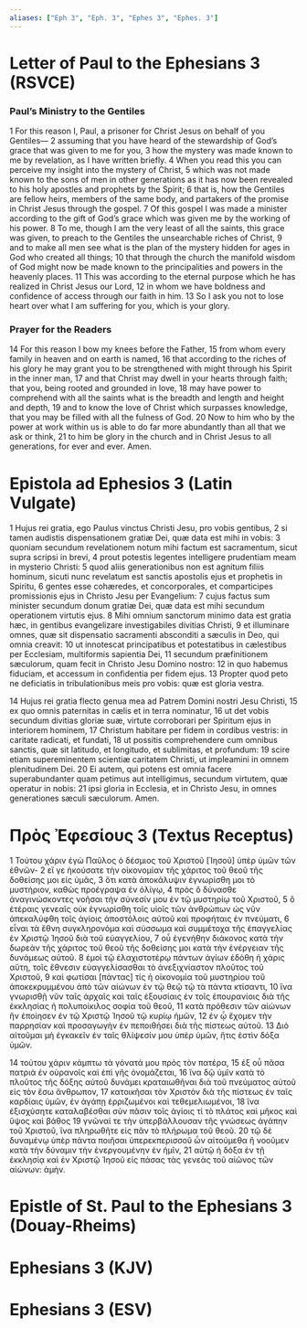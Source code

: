 ```yaml
---
aliases: ["Eph 3", "Eph. 3", "Ephes 3", "Ephes. 3"]
---
```



# Letter of Paul to the Ephesians 3 (RSVCE)

### Paul’s Ministry to the Gentiles
1 For this reason I, Paul, a prisoner for Christ Jesus on behalf of you Gentiles—
2 assuming that you have heard of the stewardship of God’s grace that was given to me for you,
3 how the mystery was made known to me by revelation, as I have written briefly.
4 When you read this you can perceive my insight into the mystery of Christ,
5 which was not made known to the sons of men in other generations as it has now been revealed to his holy apostles and prophets by the Spirit;
6 that is, how the Gentiles are fellow heirs, members of the same body, and partakers of the promise in Christ Jesus through the gospel.
7 Of this gospel I was made a minister according to the gift of God’s grace which was given me by the working of his power.
8 To me, though I am the very least of all the saints, this grace was given, to preach to the Gentiles the unsearchable riches of Christ,
9 and to make all men see what is the plan of the mystery hidden for ages in God who created all things;
10 that through the church the manifold wisdom of God might now be made known to the principalities and powers in the heavenly places.
11 This was according to the eternal purpose which he has realized in Christ Jesus our Lord,
12 in whom we have boldness and confidence of access through our faith in him.
13 So I ask you not to lose heart over what I am suffering for you, which is your glory.
### Prayer for the Readers
14 For this reason I bow my knees before the Father,
15 from whom every family in heaven and on earth is named,
16 that according to the riches of his glory he may grant you to be strengthened with might through his Spirit in the inner man,
17 and that Christ may dwell in your hearts through faith; that you, being rooted and grounded in love,
18 may have power to comprehend with all the saints what is the breadth and length and height and depth,
19 and to know the love of Christ which surpasses knowledge, that you may be filled with all the fulness of God.
20 Now to him who by the power at work within us is able to do far more abundantly than all that we ask or think,
21 to him be glory in the church and in Christ Jesus to all generations, for ever and ever. Amen.


# Epistola ad Ephesios 3 (Latin Vulgate)

1 Hujus rei gratia, ego Paulus vinctus Christi Jesu, pro vobis gentibus,
2 si tamen audistis dispensationem gratiæ Dei, quæ data est mihi in vobis:
3 quoniam secundum revelationem notum mihi factum est sacramentum, sicut supra scripsi in brevi,
4 prout potestis legentes intelligere prudentiam meam in mysterio Christi:
5 quod aliis generationibus non est agnitum filiis hominum, sicuti nunc revelatum est sanctis apostolis ejus et prophetis in Spiritu,
6 gentes esse cohæredes, et concorporales, et comparticipes promissionis ejus in Christo Jesu per Evangelium:
7 cujus factus sum minister secundum donum gratiæ Dei, quæ data est mihi secundum operationem virtutis ejus.
8 Mihi omnium sanctorum minimo data est gratia hæc, in gentibus evangelizare investigabiles divitias Christi,
9 et illuminare omnes, quæ sit dispensatio sacramenti absconditi a sæculis in Deo, qui omnia creavit:
10 ut innotescat principatibus et potestatibus in cælestibus per Ecclesiam, multiformis sapientia Dei,
11 secundum præfinitionem sæculorum, quam fecit in Christo Jesu Domino nostro:
12 in quo habemus fiduciam, et accessum in confidentia per fidem ejus.
13 Propter quod peto ne deficiatis in tribulationibus meis pro vobis: quæ est gloria vestra.

14 Hujus rei gratia flecto genua mea ad Patrem Domini nostri Jesu Christi,
15 ex quo omnis paternitas in cælis et in terra nominatur,
16 ut det vobis secundum divitias gloriæ suæ, virtute corroborari per Spiritum ejus in interiorem hominem,
17 Christum habitare per fidem in cordibus vestris: in caritate radicati, et fundati,
18 ut possitis comprehendere cum omnibus sanctis, quæ sit latitudo, et longitudo, et sublimitas, et profundum:
19 scire etiam supereminentem scientiæ caritatem Christi, ut impleamini in omnem plenitudinem Dei.
20 Ei autem, qui potens est omnia facere superabundanter quam petimus aut intelligimus, secundum virtutem, quæ operatur in nobis:
21 ipsi gloria in Ecclesia, et in Christo Jesu, in omnes generationes sæculi sæculorum. Amen.


# Πρὸς Ἐφεσίους 3 (Textus Receptus)

1 Τούτου χάριν ἐγὼ Παῦλος ὁ δέσμιος τοῦ Χριστοῦ [Ἰησοῦ] ὑπὲρ ὑμῶν τῶν ἐθνῶν-
2 εἴ γε ἠκούσατε τὴν οἰκονομίαν τῆς χάριτος τοῦ θεοῦ τῆς δοθείσης μοι εἰς ὑμᾶς,
3 ὅτι κατὰ ἀποκάλυψιν ἐγνωρίσθη μοι τὸ μυστήριον, καθὼς προέγραψα ἐν ὀλίγῳ,
4 πρὸς ὃ δύνασθε ἀναγινώσκοντες νοῆσαι τὴν σύνεσίν μου ἐν τῷ μυστηρίῳ τοῦ Χριστοῦ,
5 ὃ ἑτέραις γενεαῖς οὐκ ἐγνωρίσθη τοῖς υἱοῖς τῶν ἀνθρώπων ὡς νῦν ἀπεκαλύφθη τοῖς ἁγίοις ἀποστόλοις αὐτοῦ καὶ προφήταις ἐν πνεύματι,
6 εἶναι τὰ ἔθνη συγκληρονόμα καὶ σύσσωμα καὶ συμμέτοχα τῆς ἐπαγγελίας ἐν Χριστῷ Ἰησοῦ διὰ τοῦ εὐαγγελίου,
7 οὗ ἐγενήθην διάκονος κατὰ τὴν δωρεὰν τῆς χάριτος τοῦ θεοῦ τῆς δοθείσης μοι κατὰ τὴν ἐνέργειαν τῆς δυνάμεως αὐτοῦ.
8 ἐμοὶ τῷ ἐλαχιστοτέρῳ πάντων ἁγίων ἐδόθη ἡ χάρις αὕτη, τοῖς ἔθνεσιν εὐαγγελίσασθαι τὸ ἀνεξιχνίαστον πλοῦτος τοῦ Χριστοῦ,
9 καὶ φωτίσαι [πάντας] τίς ἡ οἰκονομία τοῦ μυστηρίου τοῦ ἀποκεκρυμμένου ἀπὸ τῶν αἰώνων ἐν τῷ θεῷ τῷ τὰ πάντα κτίσαντι,
10 ἵνα γνωρισθῇ νῦν ταῖς ἀρχαῖς καὶ ταῖς ἐξουσίαις ἐν τοῖς ἐπουρανίοις διὰ τῆς ἐκκλησίας ἡ πολυποίκιλος σοφία τοῦ θεοῦ,
11 κατὰ πρόθεσιν τῶν αἰώνων ἣν ἐποίησεν ἐν τῷ Χριστῷ Ἰησοῦ τῷ κυρίῳ ἡμῶν,
12 ἐν ᾧ ἔχομεν τὴν παρρησίαν καὶ προσαγωγὴν ἐν πεποιθήσει διὰ τῆς πίστεως αὐτοῦ.
13 Διὸ αἰτοῦμαι μὴ ἐγκακεῖν ἐν ταῖς θλίψεσίν μου ὑπὲρ ὑμῶν, ἥτις ἐστὶν δόξα ὑμῶν.

14 τούτου χάριν κάμπτω τὰ γόνατά μου πρὸς τὸν πατέρα,
15 ἐξ οὗ πᾶσα πατριὰ ἐν οὐρανοῖς καὶ ἐπὶ γῆς ὀνομάζεται,
16 ἵνα δῷ ὑμῖν κατὰ τὸ πλοῦτος τῆς δόξης αὐτοῦ δυνάμει κραταιωθῆναι διὰ τοῦ πνεύματος αὐτοῦ εἰς τὸν ἔσω ἄνθρωπον,
17 κατοικῆσαι τὸν Χριστὸν διὰ τῆς πίστεως ἐν ταῖς καρδίαις ὑμῶν, ἐν ἀγάπῃ ἐρριζωμένοι καὶ τεθεμελιωμένοι,
18 ἵνα ἐξισχύσητε καταλαβέσθαι σὺν πᾶσιν τοῖς ἁγίοις τί τὸ πλάτος καὶ μῆκος καὶ ὕψος καὶ βάθος
19 γνῶναί τε τὴν ὑπερβάλλουσαν τῆς γνώσεως ἀγάπην τοῦ Χριστοῦ, ἵνα πληρωθῆτε εἰς πᾶν τὸ πλήρωμα τοῦ θεοῦ.
20 τῷ δὲ δυναμένῳ ὑπὲρ πάντα ποιῆσαι ὑπερεκπερισσοῦ ὧν αἰτούμεθα ἢ νοοῦμεν κατὰ τὴν δύναμιν τὴν ἐνεργουμένην ἐν ἡμῖν,
21 αὐτῷ ἡ δόξα ἐν τῇ ἐκκλησίᾳ καὶ ἐν Χριστῷ Ἰησοῦ εἰς πάσας τὰς γενεὰς τοῦ αἰῶνος τῶν αἰώνων: ἀμήν.


# Epistle of St. Paul to the Ephesians 3 (Douay-Rheims)


# Ephesians 3 (KJV)


# Ephesians 3 (ESV)

